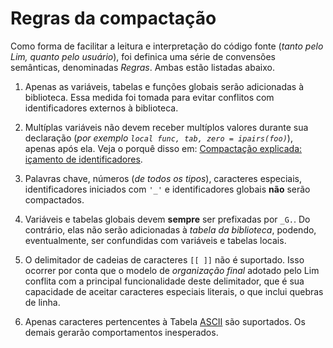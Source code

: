 # Regras da compactação

Como forma de facilitar a leitura e interpretação do código fonte
(*tanto pelo Lim, quanto pelo usuário*), foi definica uma série de convensões semânticas,
denominadas *Regras*. Ambas estão listadas abaixo.

1. Apenas as variáveis, tabelas e funções globais serão adicionadas à biblioteca. Essa
medida foi tomada para evitar conflitos com identificadores externos à biblioteca.

2. Multíplas variáveis não devem receber multíplos valores
durante sua declaração (*por exemplo `local func, tab, zero = ipairs(foo)`*), apenas
após ela. Veja o porquê disso em:
[Compactação explicada: içamento de identificadores](https://github.com/duckafire/lim/blob/main/docs/içamento-de-identificadores.md).

3. Palavras chave, números (*de todos os tipos*), caracteres especiais, identificadores
iniciados com `'_'` e identificadores globais **não** serão compactados.

4. Variáveis e tabelas globais devem **sempre** ser prefixadas por `_G.`. Do contrário,
elas não serão adicionadas à *tabela da biblioteca*, podendo, eventualmente, ser
confundidas com variáveis e tabelas locais.

5. O delimitador de cadeias de caracteres `[[ ]]` não é suportado. Isso ocorrer por conta
que o modelo de *organização final* adotado pelo Lim conflita com a principal
funcionalidade deste delimitador, que é sua capacidade de aceitar caracteres especiais
literais, o que inclui quebras de linha.

6. Apenas caracteres pertencentes à Tabela [ASCII](https://www.ascii-code.com/pt "Tabela ASCII")
são suportados. Os demais gerarão comportamentos inesperados.
